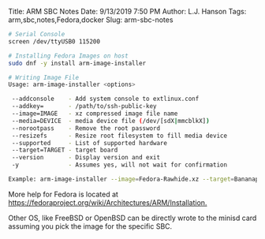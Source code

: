 Title: ARM SBC Notes
Date: 9/13/2019 7:50 PM
Author: L.J. Hanson
Tags: arm,sbc,notes,Fedora,docker
Slug: arm-sbc-notes

```bash
# Serial Console
screen /dev/ttyUSB0 115200
```

```bash
# Installing Fedora Images on host
sudo dnf -y install arm-image-installer
```

```bash
# Writing Image File
Usage: arm-image-installer <options>

 --addconsole    - Add system console to extlinux.conf
 --addkey=       - /path/to/ssh-public-key
 --image=IMAGE   - xz compressed image file name
 --media=DEVICE  - media device file (/dev/[sdX|mmcblkX])
 --norootpass    - Remove the root password
 --resizefs      - Resize root filesystem to fill media device
 --supported     - List of supported hardware
 --target=TARGET - target board
 --version       - Display version and exit
 -y              - Assumes yes, will not wait for confirmation

Example: arm-image-installer --image=Fedora-Rawhide.xz --target=Bananapi --media=/dev/mmcblk0
```

More help for Fedora is located at <https://fedoraproject.org/wiki/Architectures/ARM/Installation.>

Other OS, like FreeBSD or OpenBSD can be directly wrote to the minisd card assuming you pick the image for the specific SBC.
